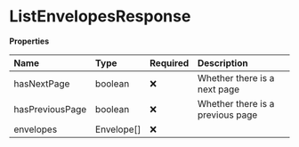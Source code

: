 # ListEnvelopesResponse

**Properties**

| Name            | Type       | Required | Description                      |
| :-------------- | :--------- | :------- | :------------------------------- |
| hasNextPage     | boolean    | ❌       | Whether there is a next page     |
| hasPreviousPage | boolean    | ❌       | Whether there is a previous page |
| envelopes       | Envelope[] | ❌       |                                  |
